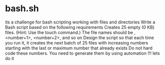 # bash.sh
its a challenge for bash scripting working with files and directories
Write a Bash script based on the following requirements
Creates 25 empty (0 KB) files. (Hint: Use the touch command.)
The file names should be <yourName><number>, <yourName><number+1>, <yourName><number+2>, and so on
Design the script so that each time you run it, it creates the next batch of 25 files with increasing numbers starting with the last or maximum number that already exists
Do not hard code these numbers. You need to generate them by using automation !!! lets do it 
